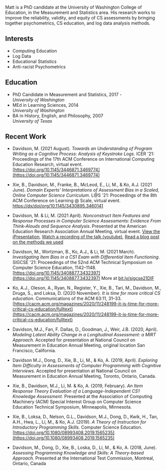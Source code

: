 Matt is a PhD candidate at the University of Washington College of Education, in the Measurement and Statistics area. His research works to improve the reliability, validity, and equity of CS assessments by bringing together psychometrics, CS education, and log data analysis methods.

## Interests

- Computing Education
- Log Data
- Educational Statistics
- Anti-racist Psychometrics

## Education

- PhD Candidate in Measurement and Statistics, 2017 -  
*University of Washington*
- MEd in Learning Sciences, 2014  
*University of Washington*
- BA in History, English, and Philosophy, 2007  
*University of Texas*

## Recent Work

- Davidson, M. (2021 August). *Towards an Understanding of Program Writing as a Cognitive Process: Analysis of Keystroke Logs*. ICER '21: Proceedings of the 17th ACM Conference on International Computing Education Research, virtual event. [https://doi.org/10.1145/3446871.3469774](https://doi.org/10.1145/3446871.3469774)

- Xie, B., Davidson, M., Franke, B., McLeod, E., Li, M., & Ko, A.J. (2021 June). *Domain Experts' Interpretations of Assessment Bias in a Scaled, Online Computer Science Curriculum*. L@S '21: Proceedings of the 8th ACM Conference on Learning @ Scale, virtual event. [https://dx/doi/org/10.1145/3430895.3460141](https://dx.doi.org/10.1145/3430895.3460141)

- Davidson, M. & Li, M. (2021 April). *Nonconstruct Item Features and Response Processes in Computer Science Assessments: Evidence From Think-Alouds and Sequence Analysis*. Presented at the American Education Research Association Annual Meeting, virtual event. [View the iPresentation](https://bit.ly/AERA21-poster), [Watch a recording of the talk (youtube)](https://bit.ly/AERA21-video), [Read a blog post on the methods we used](https://bit.ly/AERA21-sequences)

- Davidson, M., Wortzman, B., Ko, A.J., & Li, M. (2021 March). *Investigating Item Bias in a CS1 Exam with Differential Item Functioning*. SIGCSE '21: Proceedings of the 52nd ACM Technical Symposium on Computer Science Education, 1142–1148. [https://doi.org/10.1145/3408877.3432397](https://doi.org/10.1145/3408877.3432397) More at [bit.ly/sigcse21DIF](https://bit.ly/sigcse21DIF)

- Ko, A.J., Oleson, A., Ryan, N., Register, Y., Xie, B., Tari, M., Davidson, M., Druga, S., and Loksa, D. (2020 November). *It is time for more critical CS education*. Communications of the ACM 63:11, 31–33. [https://cacm.acm.org/magazines/2020/11/248199-it-is-time-for-more-critical-cs-education/fulltext](https://cacm.acm.org/magazines/2020/11/248199-it-is-time-for-more-critical-cs-education/fulltext)

- Davidson, M.J., Fan, F. Dallas, D., Goodman, J., Weir, J.B. (2020, April). *Modeling Latent Ability Change in a Longitudinal Assessment: a MIRT Approach.* Accepted for presentation at National Council on Measurement in Education Annual Meeting, original location San Francisco, California. 

- Davidson M.J., Dong, D., Xie, B., Li, M., & Ko, A. (2019, April). *Exploring Item Difficulty in Assessments of Computer Programming with Cognitive Interviews.* Accepted for presentation at National Council on Measurement in Education Annual Meeting, Toronto, Ontario, Canada.

- Xie, B., Davidson, M.J., Li, M. & Ko, A. (2019, February).  *An Item Response Theory Evaluation of a Language-Independent CS1 Knowledge Assessment.* Presented at the Association of Computing Machinery (ACM) Special Interest Group on Computer Science Education Technical Symposium, Minneapolis, Minnesota.

- Xie, B., Loksa, D., Nelson, G.L., Davidson, M.J., Dong, D., Kwik, H., Tan, A.H., Hwa, L., Li, M., & Ko, A.J. (2019). *A Theory of Instruction for Introductory Programming Skills.* Computer Science Education. [https://doi.org/10.1080/08993408.2019.1565235](https://doi.org/10.1080/08993408.2019.1565235)

- Davidson, M., Dong, D., Xie, B., Loska, D., Li, M., & Ko, A. (2018, June). *Assessing Programming Knowledge and Skills: A Theory-based Approach.* Presented at the International Test Commission, Montreal, Ontario, Canada
